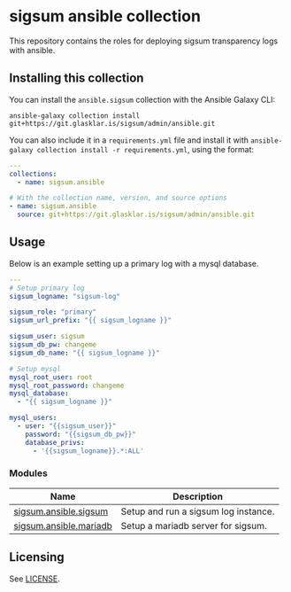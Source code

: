 # sigsum ansible collection

This repository contains the roles for deploying sigsum transparency logs with
ansible.

## Installing this collection

You can install the ``ansible.sigsum`` collection with the Ansible Galaxy CLI:

    ansible-galaxy collection install git+https://git.glasklar.is/sigsum/admin/ansible.git

You can also include it in a `requirements.yml` file and install it with `ansible-galaxy collection install -r requirements.yml`, using the format:

```yaml
---
collections:
  - name: sigsum.ansible

# With the collection name, version, and source options
- name: sigsum.ansible
  source: git+https://git.glasklar.is/sigsum/admin/ansible.git 
```

## Usage

Below is an example setting up a primary log with a mysql database.


```yaml
---
# Setup primary log
sigsum_logname: "sigsum-log"

sigsum_role: "primary"
sigsum_url_prefix: "{{ sigsum_logname }}"

sigsum_user: sigsum
sigsum_db_pw: changeme
sigsum_db_name: "{{ sigsum_logname }}"

# Setup mysql
mysql_root_user: root
mysql_root_password: changeme
mysql_database:
  - "{{ sigsum_logname }}"

mysql_users:
  - user: "{{sigsum_user}}"
    password: "{{sigsum_db_pw}}"
    database_privs:
      - '{{sigsum_logname}}.*:ALL'
```

### Modules
Name | Description
--- | ---
[sigsum.ansible.sigsum](https://git.glasklar.is/sigsum/admin/ansible/-/blob/main/docs/rst/sigsum_role.rst)|Setup and run a sigsum log instance.
[sigsum.ansible.mariadb](https://git.glasklar.is/sigsum/admin/ansible/-/blob/main/docs/rst/mariadb_role.rst)|Setup a mariadb server for sigsum.

## Licensing
See [LICENSE](LICENSE).


